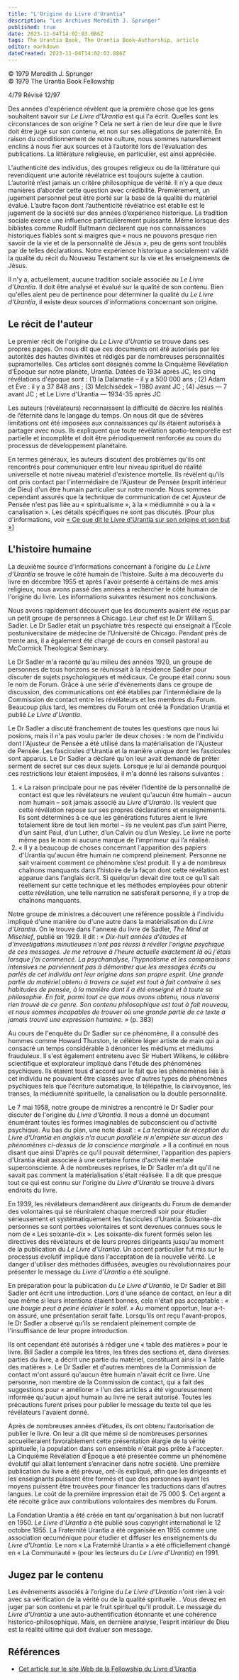 ```yaml
---
title: "L'Origine du Livre d'Urantia"
description: "Les Archives Meredith J. Sprunger"
published: true
date: 2023-11-04T14:02:03.086Z
tags: The Urantia Book, The Urantia Book—Authorship, article
editor: markdown
dateCreated: 2023-11-04T14:02:03.086Z
---
```


<p class="v-card v-sheet theme--light gray lighten-3 px-2">© 1979 Meredith J. Sprunger<br>© 1979 The Urantia Book Fellowship</p>

4/79 Révisé 12/97

Des années d'expérience révèlent que la première chose que les gens souhaitent savoir sur _Le Livre d'Urantia_ est qui l'a écrit. Quelles sont les circonstances de son origine ? Cela ne sert à rien de leur dire que le livre doit être jugé sur son contenu, et non sur ses allégations de paternité. En raison du conditionnement de notre culture, nous sommes naturellement enclins à nous fier aux sources et à l’autorité lors de l’évaluation des publications. La littérature religieuse, en particulier, est ainsi appréciée.

L'authenticité des individus, des groupes religieux ou de la littérature qui revendiquent une autorité révélatrice est toujours sujette à caution. L’autorité n’est jamais un critère philosophique de vérité. Il n’y a que deux manières d’aborder cette question avec crédibilité. Premièrement, un jugement personnel peut être porté sur la base de la qualité du matériel évalué. L’autre façon dont l’authenticité révélatrice est établie est le jugement de la société sur des années d’expérience historique. La tradition sociale exerce une influence particulièrement puissante. Même lorsque des biblistes comme Rudolf Bultmann déclarent que nos connaissances historiques fiables sont si maigres que « nous ne pouvons presque rien savoir de la vie et de la personnalité de Jésus », peu de gens sont troublés par de telles déclarations. Notre expérience historique a socialement validé la qualité du récit du Nouveau Testament sur la vie et les enseignements de Jésus. 

Il n'y a, actuellement, aucune tradition sociale associée au _Le Livre d'Urantia_. Il doit être analysé et évalué sur la qualité de son contenu. Bien qu'elles aient peu de pertinence pour déterminer la qualité du _Le Livre d'Urantia_, il existe deux sources d'informations concernant son origine.

## Le récit de l'auteur

Le premier récit de l'origine du _Le Livre d'Urantia_ se trouve dans ses propres pages. On nous dit que ces documents ont été autorisés par les autorités des hautes divinités et rédigés par de nombreuses personnalités supramortelles. Ces articles sont désignés comme la Cinquième Révélation d’Époque sur notre planète, Urantia. Datées de 1934 après JC, les cinq révélations d'époque sont : (1) la Dalamatie – il y a 500 000 ans ; (2) Adam et Ève : il y a 37 848 ans ; (3) Melchisédek – 1980 avant JC ; (4) Jésus — 7 avant JC ; et Le Livre d'Urantia — 1934-35 après JC

Les auteurs (révélateurs) reconnaissent la difficulté de décrire les réalités de l’éternité dans le langage du temps. On nous dit que de sévères limitations ont été imposées aux connaissances qu'ils étaient autorisés à partager avec nous. Ils expliquent que toute révélation spatio-temporelle est partielle et incomplète et doit être périodiquement renforcée au cours du processus de développement planétaire. 

En termes généraux, les auteurs discutent des problèmes qu'ils ont rencontrés pour communiquer entre leur niveau spirituel de réalité universelle et notre niveau matériel d'existence mortelle. Ils révèlent qu'ils ont pris contact par l'intermédiaire de l'Ajusteur de Pensée (esprit intérieur de Dieu) d'un être humain particulier sur notre monde. Nous sommes cependant assurés que la technique de communication de cet Ajusteur de Pensée n'est pas liée au « spiritualisme », à la « médiumnité » ou à la « canalisation ». Les détails spécifiques ne sont pas discutés. \[Pour plus d'informations, voir [« Ce que dit le Livre d'Urantia sur son origine et son but »](/fr/article/David_Kantor/What_UB_Says_About_Its_Origin_and_Purpose)\] 

## L'histoire humaine 

La deuxième source d'informations concernant à l’origine du _Le Livre d’Urantia_ se trouve le côté humain de l’histoire. Suite à ma découverte du livre en décembre 1955 et après l'avoir présenté à certains de mes amis religieux, nous avons passé des années à rechercher le côté humain de l'origine du livre. Les informations suivantes résument nos conclusions. 

Nous avons rapidement découvert que les documents avaient été reçus par un petit groupe de personnes à Chicago. Leur chef est le Dr William S. Sadler. Le Dr Sadler était un psychiatre très respecté qui enseignait à l’École postuniversitaire de médecine de l’Université de Chicago. Pendant près de trente ans, il a également été chargé de cours en conseil pastoral au McCormick Theological Seminary. 

Le Dr Sadler m'a raconté qu'au milieu des années 1920, un groupe de personnes de tous horizons se réunissait à la résidence Sadler pour discuter de sujets psychologiques et médicaux. Ce groupe était connu sous le nom de Forum. Grâce à une série d'événements dans ce groupe de discussion, des communications ont été établies par l'intermédiaire de la Commission de contact entre les révélateurs et les membres du Forum. Beaucoup plus tard, les membres du Forum ont créé la Fondation Urantia et publié _Le Livre d'Urantia_. 

Le Dr Sadler a discuté franchement de toutes les questions que nous lui posions, mais il n'a pas voulu parler de deux choses : le nom de l'individu dont l'Ajusteur de Pensée a été utilisé dans la matérialisation de l'Ajusteur de Pensée. Les fascicules d'Urantia et la manière unique dont les fascicules sont apparus. Le Dr Sadler a déclaré qu'on leur avait demandé de prêter serment de secret sur ces deux sujets. Lorsque je lui ai demandé pourquoi ces restrictions leur étaient imposées, il m'a donné les raisons suivantes :

1. « La raison principale pour ne pas révéler l'identité de la personnalité de contact est que les révélateurs ne veulent qu'aucun être humain – aucun nom humain – soit jamais associé au _Livre d'Urantia_. Ils veulent que cette révélation repose sur ses propres déclarations et enseignements. Ils sont déterminés à ce que les générations futures aient le livre totalement libre de tout lien mortel – ils ne veulent pas d’un saint Pierre, d’un saint Paul, d’un Luther, d’un Calvin ou d’un Wesley. Le livre ne porte même pas le nom ni aucune marque de l’imprimeur qui l’a réalisé. 
2. « Il y a beaucoup de choses concernant l'apparition des papiers d'Urantia qu'aucun être humain ne comprend pleinement. Personne ne sait vraiment comment ce phénomène s’est produit. Il y a de nombreux chaînons manquants dans l’histoire de la façon dont cette révélation est apparue dans l’anglais écrit. Si quelqu’un devait dire tout ce qu’il sait réellement sur cette technique et les méthodes employées pour obtenir cette révélation, une telle narration ne satisferait personne, il y a trop de chaînons manquants. 

Notre groupe de ministres a découvert une référence possible à l'individu impliqué d'une manière ou d'une autre dans la matérialisation du _Livre d'Urantia_. On le trouve dans l'annexe du livre de Sadler, _The Mind at Mischief_, publié en 1929. Il dit : _« Dix-huit années d'études et d'investigations minutieuses n'ont pas réussi à révéler l'origine psychique de ces messages. Je me retrouve à l'heure actuelle exactement là où j'étais lorsque j'ai commencé. La psychanalyse, l'hypnotisme et les comparaisons intensives ne parviennent pas à démontrer que les messages écrits ou parlés de cet individu ont leur origine dans son propre esprit. Une grande partie du matériel obtenu à travers ce sujet est tout à fait contraire à ses habitudes de pensée, à la manière dont il a été enseigné et à toute sa philosophie. En fait, parmi tout ce que nous avons obtenu, nous n’avons rien trouvé de ce genre. Son contenu philosophique est tout à fait nouveau, et nous sommes incapables de trouver où une grande partie de ce texte a jamais trouvé une expression humaine. »_ (p. 383) 

Au cours de l'enquête du Dr Sadler sur ce phénomène, il a consulté des hommes comme Howard Thurston, le célèbre léger artiste de main qui a consacré un temps considérable à dénoncer les médiums et médiums frauduleux. Il s'est également entretenu avec Sir Hubert Wilkens, le célèbre scientifique et explorateur impliqué dans l'étude des phénomènes psychiques. Ils étaient tous d'accord sur le fait que les phénomènes liés à cet individu ne pouvaient être classés avec d'autres types de phénomènes psychiques tels que l'écriture automatique, la télépathie, la clairvoyance, les transes, la médiumnité spirituelle, la canalisation ou la double personnalité.

Le 7 mai 1958, notre groupe de ministres a rencontré le Dr Sadler pour discuter de l'origine du _Livre d'Urantia_. Il nous a donné un document énumérant toutes les formes imaginables de subconscient ou d'activité psychique. Au bas du plan, une note disait : _« La technique de réception du Livre d'Urantia en anglais n'a aucun parallèle ni n'empiète sur aucun des phénomènes ci-dessus de la conscience marginale. »_ Il a continué en nous disant que ainsi D'après ce qu'il pouvait déterminer, l'apparition des papiers d'Urantia était associée à une certaine forme d'activité mentale superconsciente. À de nombreuses reprises, le Dr Sadler m'a dit qu'il ne savait pas comment la matérialisation s'était réalisée. Il a dit que presque tout ce qui est connu sur l'origine du _Livre d'Urantia_ se trouve à divers endroits du livre. 

En 1939, les révélateurs demandèrent aux dirigeants du Forum de demander des volontaires qui se réuniraient chaque mercredi soir pour étudier sérieusement et systématiquement les fascicules d'Urantia. Soixante-dix personnes se sont portées volontaires et sont devenues connues sous le nom de « Les soixante-dix ». Les soixante-dix furent formés selon les directives des révélateurs et de leurs propres dirigeants jusqu'au moment de la publication du _Le Livre d'Urantia_. Un accent particulier fut mis sur le processus évolutif impliqué dans l'acceptation de la nouvelle vérité. Le danger d'utiliser des méthodes diffusées, aveugles ou révolutionnaires pour présenter le message du _Livre d'Urantia_ a été souligné. 

En préparation pour la publication du _Le Livre d'Urantia_, le Dr Sadler et Bill Sadler ont écrit une introduction. Lors d'une séance de contact, on leur a dit que même si leurs intentions étaient bonnes, cela n'était pas acceptable : _« une bougie peut à peine éclairer le soleil. »_ Au moment opportun, leur a-t-on assuré, une présentation serait faite. Lorsqu'ils ont reçu l'avant-propos, le Dr Sadler a observé qu'ils se rendaient pleinement compte de l'insuffisance de leur propre introduction. 

Ils ont cependant été autorisés à rédiger une « table des matières » pour le livre. Bill Sadler a compilé les titres, les titres des sections et, dans diverses parties du livre, a décrit une partie du matériel, constituant ainsi la « Table des matières ». Le Dr Sadler et d'autres membres de la Commission de contact m'ont assuré qu'aucun être humain n'avait écrit ce livre. Une personne, non membre de la Commission de contact, qui a fait des suggestions pour « améliorer » l'un des articles a été vigoureusement informée qu'aucun ajout humain au livre ne serait autorisé. Toutes les précautions furent prises pour publier le message du texte tel que les révélateurs l'avaient donné.

Après de nombreuses années d’études, ils ont obtenu l’autorisation de publier le livre. On leur a dit que même si de nombreuses personnes accueilleraient favorablement cette présentation élargie de la vérité spirituelle, la population dans son ensemble n'était pas prête à l'accepter. La Cinquième Révélation d’Époque a été présentée comme un phénomène évolutif qui allait lentement s’enraciner dans notre société. Une première publication du livre a été prévue, ont-ils expliqué, afin que les dirigeants et les enseignants puissent être formés et que des personnes ayant les moyens puissent être trouvées pour financer les traductions dans d'autres langues. Le coût de la première impression était de 75 000 $. Cet argent a été récolté grâce aux contributions volontaires des membres du Forum. 

La Fondation Urantia a été créée en tant qu'organisation à but non lucratif en 1950. _Le Livre d'Urantia_ a été publié sous copyright international le 12 octobre 1955. La Fraternité Urantia a été organisée en 1955 comme une association œcuménique pour étudier et diffuser les enseignements du _Livre d'Urantia._ Le nom « La Fraternité Urantia » a été officiellement changé en « La Communauté » (pour les lecteurs du _Le Livre d'Urantia_) en 1991. 

## Jugez par le contenu

Les événements associés à l'origine du _Le Livre d'Urantia_ n'ont rien à voir avec sa vérification de la vérité ou de la qualité spirituelle. . Vous devez en juger par son contenu et par le fruit spirituel qu'il produit. Le message du _Livre d'Urantia_ a une auto-authentification étonnante et une cohérence historico-philosophique. Mais, en dernière analyse, l’esprit intérieur de Dieu est la réalité ultime qui doit évaluer son message. 

## Références

* [Cet article sur le site Web de la Fellowship du Livre d'Urantia](https://archive.urantiabook.org/archive/mjs_archive/mjs_origin_of_ub.htm)